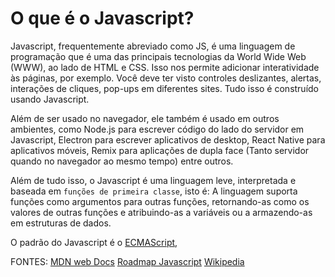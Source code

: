 # O que é o Javascript?

Javascript, frequentemente abreviado como JS, é uma linguagem de programação que é uma das principais tecnologias da World Wide Web (WWW), ao lado de HTML e CSS. Isso nos permite adicionar interatividade às páginas, por exemplo. Você deve ter visto controles deslizantes, alertas, interações de cliques, pop-ups em diferentes sites. Tudo isso é construído usando Javascript.

Além de ser usado no navegador, ele também é usado em outros ambientes, como Node.js para escrever código do lado do servidor em Javascript, Electron para escrever aplicativos de desktop, React Native para aplicativos móveis, Remix para aplicações de dupla face (Tanto servidor quando no navegador ao mesmo tempo) entre outros.

Além de tudo isso, o Javascript é uma linguagem leve, interpretada e baseada em `funções de primeira classe`, isto é: A linguagem suporta funções como argumentos para outras funções, retornando-as como os valores de outras funções e atribuindo-as a variáveis ou a armazendo-as em estruturas de dados.

O padrão do Javascript é o [ECMAScript](https://developer.mozilla.org/pt-BR/docs/Web/JavaScript/JavaScript_technologies_overview),

FONTES:
[MDN web Docs](https://developer.mozilla.org/pt-BR/docs/Web/JavaScript)
[Roadmap Javascript](https://roadmap.sh/javascript)
[Wikipedia](https://pt.wikipedia.org/wiki/Função_de_primeira_classe)
